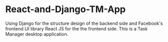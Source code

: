 # React-and-Django-TM-App
Using Django for the structure design of the backend side and Facebook's frontend UI library React JS for the the frontend side. This is a Task Manager desktop application.
